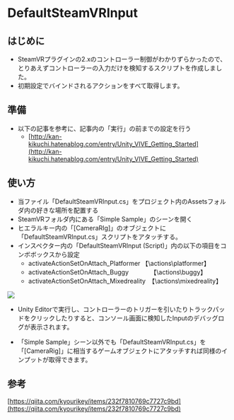 # DefaultSteamVRInput



## はじめに

- SteamVRプラグインの2.xのコントローラー制御がわかりずらかったので、とりあえずコントローラーの入力だけを検知するスクリプトを作成しました。
- 初期設定でバインドされるアクションをすべて取得します。



## 準備

- 以下の記事を参考に、記事内の「実行」の前までの設定を行う
  - [http://kan-kikuchi.hatenablog.com/entry/Unity_VIVE_Getting_Started](http://kan-kikuchi.hatenablog.com/entry/Unity_VIVE_Getting_Started)



## 使い方

- 当ファイル「DefaultSteamVRInput.cs」をプロジェクト内のAssetsフォルダ内の好きな場所を配置する
- SteamVRフォルダ内にある「Simple Sample」のシーンを開く
- ヒエラルキー内の「[CameraRIg]」のオブジェクトに「DefaultSteamVRInput.cs」スクリプトをアタッチする。
- インスペクター内の「DefaultSteamVRInput (Script)」内の以下の項目をコンボボックスから設定
  - activateActionSetOnAttach_Platformer		【\actions\platformer】
  - activateActionSetOnAttach_Buggy　　　　【\actions\buggy】
  - activateActionSetOnAttach_Mixedreality　【\actions\mixedreality】

![](https://taroyan3rd.com/images/DefaultSteamVRInput/.PNG)

- Unity Editorで実行し、コントローラーのトリガーを引いたりトラックパッドをクリックしたりすると、コンソール画面に検知したInputのデバッグログが表示されます。

- 「Simple Sample」シーン以外でも「DefaultSteamVRInput.cs」を「[CameraRig]」に相当するゲームオブジェクトにアタッチすれば同様のインプットが取得できます。



## 参考

[https://qiita.com/kyourikey/items/232f7810769c7727c9bd](https://qiita.com/kyourikey/items/232f7810769c7727c9bd)


